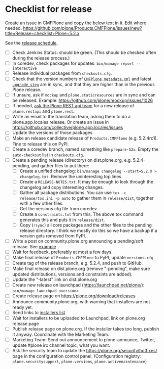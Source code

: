 # Checklist for release

Create an issue in CMFPlone and copy the below text in it.
Edit where needed.
https://github.com/plone/Products.CMFPlone/issues/new?title=Release+checklist+Plone+5.2.x

See the [release schedule](https://plone.org/download/release-schedule).

- [ ] Check Jenkins Status: should be green. (This should be checked often during the release process.)
- [ ] In coredev, check packages for updates: `bin/manage report --interactive`
- [ ] Release individual packages from `checkouts.cfg`.
- [ ] Check that the version numbers of [`CMFPlone metadata.xml`](https://github.com/plone/Products.CMFPlone/blob/5.2.x/Products/CMFPlone/profiles/default/metadata.xml) and latest [`upgrade step`](https://github.com/plone/plone.app.upgrade/blob/master/plone/app/upgrade/v52/configure.zcml) are in sync, and that they are higher than in the previous Plone release.
- [ ] If unsure, ask if `mockup` and `plone.staticresources` are in sync and can be released. Example: https://github.com/plone/mockup/issues/1026
- [ ] If needed, [ask the Plone REST api team](https://github.com/plone/plone.restapi/issues) for a new release of `plone.restapi` and `plone.rest`.
- [ ] Write an email to the translation team, asking them to do a plone.app.locales release. Or create an issue in https://github.com/collective/plone.app.locales/issues
- [ ] Update the versions of those packages.
- [ ] Make an release candidate release of `Products.CMFPlone` (e.g. 5.2.4rc1). Fine to release this on PyPI.
- [ ] Create a coredev branch, named something like `prepare-52x`. Empty the `auto-checkout` list in `checkouts.cfg`.
- [ ] Create a pending release (directory) on dist.plone.org, e.g. 5.2.4-pending, and gather files to put there:
  - [ ] Create a unified changelog: `bin/manage changelog --start=5.2.X > changelog.txt`. Remove the uninteresting top lines.
  - [ ] Create a `RELEASE-NOTES.txt`. It may be enough to look through the changelog and copy interesting changes.
  - [ ] Gather all package distributions.
        You can use `tox -c release/tox.ini -p auto` to gather them in `release/dist`, together with a few other files.
  - [ ] Get the versions.cfg file from coredev.
  - [ ] Create a `constraints.txt` from this. The above tox command generates this and puts it in `release/dist`.
  - [ ] Copy (`rsync`) all core packages and the other files to the pending release directory. I think we mostly do this so we have a backup if a version gets removed from PyPI.
- [ ] Write a post on community.plone.org announcing a pending/soft release. See [example](https://community.plone.org/t/plone-5-2-4-soft-released/13495)
- [ ] Wait for feedback, preferably at most a few days.
- [ ] Make final release of `Products.CMFPlone` to PyPI, update `versions.cfg`.
- [ ] Create tag of the release branch, e.g. 5.2.4, and push to GitHub.
- [ ] Make final release on dist.plone.org (remove "-pending", make sure updated distributions, versions and constraints are added).
- [ ] Update the "-latest" link on dist.plone.org
- [ ] Create new release on launchpad (https://launchpad.net/plone/): `bin/manage launchpad <version>`
- [ ] Create release page on https://plone.org/download/releases
- [ ] Announce community.plone.org, with warning that installers are not ready yet.
- [ ] Send links to [installers list](mailto:plone-installers@lists.sourceforge.net)
- [ ] Wait for installers to be uploaded to Launchpad, link on plone.org release page
- [ ] Publish release page on plone.org. If the installer takes too long, publish it anyway. Coordinate with the Marketing Team.
- [ ] Marketing Team: Send out announcement to plone-announce, Twitter, update #plone irc channel topic, what you want.
- [ ] Ask the security team to update the https://plone.org/security/hotfixes/ page in the configuration control panel. (Configuration registry: `plone.securitysupport`, `plone.versions`, `plone.activemaintenance`)
